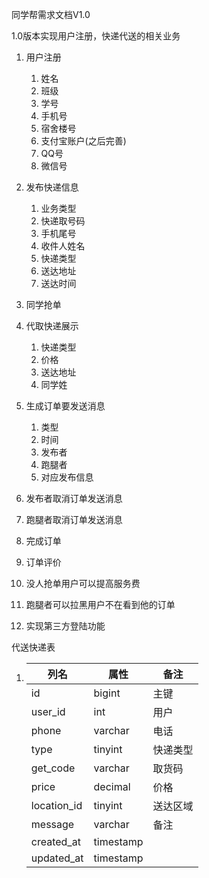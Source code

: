 同学帮需求文档V1.0

1.0版本实现用户注册，快递代送的相关业务

1. 用户注册
   1. 姓名
   2. 班级
   3. 学号
   4. 手机号
   5. 宿舍楼号
   6. 支付宝账户(之后完善)
   7. QQ号
   8. 微信号
2. 发布快递信息
   1. 业务类型
   2. 快递取号码
   3. 手机尾号
   4. 收件人姓名
   5. 快递类型
   6. 送达地址
   7. 送达时间
3. 同学抢单
4. 代取快递展示
   1. 快递类型
   2. 价格
   3. 送达地址
   4. 同学姓
5. 生成订单要发送消息
   1. 类型
   2. 时间
   3. 发布者
   4. 跑腿者
   5. 对应发布信息
6. 发布者取消订单发送消息
7. 跑腿者取消订单发送消息
8. 完成订单
9. 订单评价
10. 没人抢单用户可以提高服务费
11. 跑腿者可以拉黑用户不在看到他的订单

12. 实现第三方登陆功能

代送快递表

1. | 列名        | 属性      | 备注     |
   | ----------- | --------- | -------- |
   | id          | bigint    | 主键     |
   | user_id     | int       | 用户     |
   | phone       | varchar   | 电话     |
   | type        | tinyint   | 快递类型 |
   | get_code    | varchar   | 取货码   |
   | price       | decimal   | 价格     |
   | location_id | tinyint   | 送达区域 |
   | message     | varchar   | 备注     |
   | created_at  | timestamp |          |
   | updated_at  | timestamp |          |


